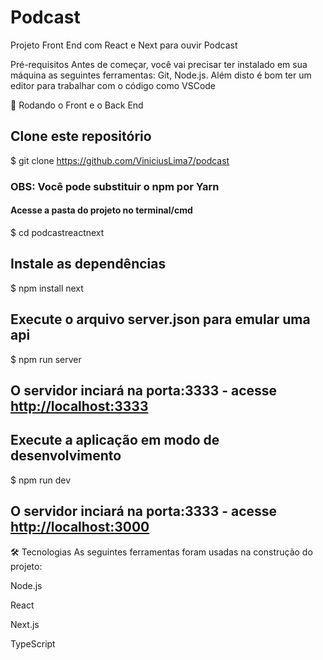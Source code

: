 # Podcast

Projeto Front End com React e Next para ouvir Podcast

Pré-requisitos
Antes de começar, você vai precisar ter instalado em sua máquina as seguintes ferramentas: Git, Node.js. Além disto é bom ter um editor para trabalhar com o código como VSCode

🎲 Rodando o Front e o Back End

## Clone este repositório
$ git clone <https://github.com/ViniciusLima7/podcast>

### OBS: Você pode substituir o npm por Yarn

#### Acesse a pasta do projeto no terminal/cmd
$ cd podcastreactnext

## Instale as dependências
$ npm install next

## Execute o arquivo server.json para emular uma api
$ npm run server

## O servidor inciará na porta:3333 - acesse <http://localhost:3333>

## Execute a aplicação em modo de desenvolvimento
$ npm run dev

## O servidor inciará na porta:3333 - acesse <http://localhost:3000>


🛠 Tecnologias
As seguintes ferramentas foram usadas na construção do projeto:

Node.js

React

Next.js

TypeScript
